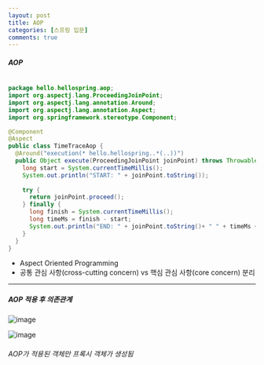 ```yaml
---
layout: post
title: AOP
categories: [스프링 입문]
comments: true
---
```


##### AOP

``` java

package hello.hellospring.aop;
import org.aspectj.lang.ProceedingJoinPoint;
import org.aspectj.lang.annotation.Around;
import org.aspectj.lang.annotation.Aspect;
import org.springframework.stereotype.Component;

@Component
@Aspect
public class TimeTraceAop {
  @Around("execution(* hello.hellospring..*(..))")
  public Object execute(ProceedingJoinPoint joinPoint) throws Throwable {
    long start = System.currentTimeMillis();
    System.out.println("START: " + joinPoint.toString());
    
    try {
      return joinPoint.proceed();
    } finally {
      long finish = System.currentTimeMillis();
      long timeMs = finish - start;
      System.out.println("END: " + joinPoint.toString()+ " " + timeMs + "ms");
    }
  }
}

```

* Aspect Oriented Programming
* 공통 관심 사항(cross-cutting concern) vs 핵심 관심 사항(core concern) 분리

-------

##### AOP 적용 후 의존관계

![image](https://user-images.githubusercontent.com/107798750/208809901-1fad2897-0561-4d0d-8e4b-965bbfe111de.png)


![image](https://user-images.githubusercontent.com/107798750/208809827-d771cf4e-ae46-4b35-895a-24ea0215112c.png)

###### AOP가 적용된 객체만 프록시 객체가 생성됨
